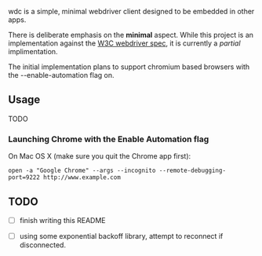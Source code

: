 
wdc is a simple, minimal webdriver client designed to be embedded in other apps.

There is deliberate emphasis on the **minimal** aspect.  While this project is an implementation against the [W3C webdriver spec][], it is currently a _partial_ implimentation.

The initial implementation plans to support chromium based browsers with the --enable-automation flag on.

[W3C webdriver spec]:https://w3c.github.io/webdriver/

## Usage

TODO

### Launching Chrome with the Enable Automation flag

On Mac OS X (make sure you quit the Chrome app first):

    open -a "Google Chrome" --args --incognito --remote-debugging-port=9222 http://www.example.com

 


## TODO

- [ ] finish writing this README
- [ ] using some exponential backoff library, attempt to reconnect if disconnected.
    